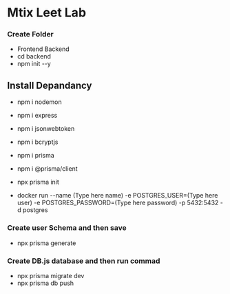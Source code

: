 # Mtix Leet Lab
### Create Folder
* Frontend Backend
* cd backend
* npm init --y 
## Install Depandancy
* npm i nodemon
* npm i express
* npm i jsonwebtoken
* npm i bcryptjs
* npm i prisma
* npm i @prisma/client
* npx prisma init

* docker run --name (Type here name) -e POSTGRES_USER=(Type here user) -e POSTGRES_PASSWORD=(Type here password) -p 5432:5432 -d postgres

### Create user Schema and then save
* npx prisma generate

### Create DB.js database and then run commad
* npx prisma migrate dev
* npx prisma db push

